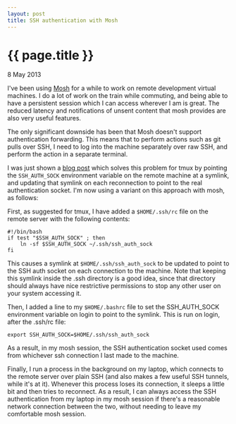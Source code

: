 ```yaml
---
layout: post
title: SSH authentication with Mosh
---
```


{{ page.title }}
================

<p class="meta">8 May 2013</p>

I've been using [Mosh](http://mosh.mit.edu/) for a while to work on remote
development virtual machines.  I do a lot of work on the train while commuting,
and being able to have a persistent session which I can access wherever I am is
great.  The reduced latency and notifications of unsent content that mosh
provides are also very useful features.

The only significant downside has been that Mosh doesn't support authentication
forwarding.  This means that to perform actions such as git pulls over SSH, I
need to log into the machine separately over raw SSH, and perform the action in
a separate terminal.

I was just shown a [blog
post](http://blog.codersbase.com/2012/03/tmux-ssh-agent.html) which solves this
problem for tmux by pointing the `SSH_AUTH_SOCK` environment variable on the
remote machine at a symlink, and updating that symlink on each reconnection to
point to the real authentication socket.  I'm now using a variant on this
approach with mosh, as follows:

First, as suggested for tmux, I have added a `$HOME/.ssh/rc` file on the remote
server with the following contents:

    #!/bin/bash
    if test "$SSH_AUTH_SOCK" ; then
        ln -sf $SSH_AUTH_SOCK ~/.ssh/ssh_auth_sock
    fi

This causes a symlink at `$HOME/.ssh/ssh_auth_sock` to be updated to point to
the SSH auth socket on each connection to the machine.  Note that keeping this
symlink inside the .ssh directory is a good idea, since that directory should
always have nice restrictive permissions to stop any other user on your system
accessing it.

Then, I added a line to my `$HOME/.bashrc` file to set the SSH_AUTH_SOCK
environment variable on login to point to the symlink.  This is run on login,
after the .ssh/rc file:

    export SSH_AUTH_SOCK=$HOME/.ssh/ssh_auth_sock

As a result, in my mosh session, the SSH authentication socket used comes from
whichever ssh connection I last made to the machine.

Finally, I run a process in the background on my laptop, which connects to the
remote server over plain SSH (and also makes a few useful SSH tunnels, while
it's at it).  Whenever this process loses its connection, it sleeps a little
bit and then tries to reconnect.  As a result, I can always access the SSH
authentication from my laptop in my mosh session if there's a reasonable
network connection between the two, without needing to leave my comfortable
mosh session.
